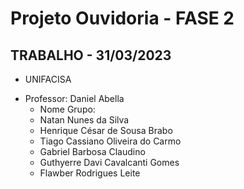# Projeto Ouvidoria - FASE 2

## TRABALHO - 31/03/2023

* UNIFACISA 
- Professor: Daniel Abella 
    - Nome Grupo: 
    - Natan Nunes da Silva 
    - Henrique César de Sousa Brabo 
    - Tiago Cassiano Oliveira do Carmo 
    - Gabriel Barbosa Claudino 
    - Guthyerre Davi Cavalcanti Gomes 
    - Flawber Rodrigues Leite
